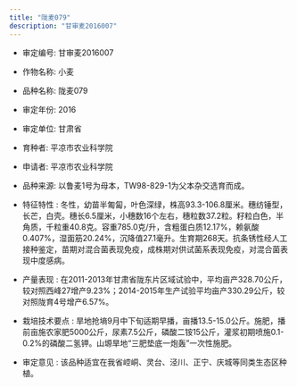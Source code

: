 ```yaml
---
title: "陇麦079"
description: "甘审麦2016007"
---
```

* 审定编号:  甘审麦2016007

*  作物名称:  小麦

*  品种名称:  陇麦079

*  审定年份:  2016

*  审定单位:  甘肃省

* 育种者:  平凉市农业科学院

*  申请者:  平凉市农业科学院

*  品种来源:  以鲁麦1号为母本，TW98-829-1为父本杂交选育而成。

*  特征特性 : 
冬性，幼苗半匍匐，叶色深绿，株高93.3-106.8厘米。穗纺锤型，长芒，白壳。穗长6.5厘米，小穗数16个左右，穗粒数37.2粒。籽粒白色，半角质，千粒重40.8克。容重785.0克/升，含粗蛋白质12.17%，赖氨酸0.407%，湿面筋20.24%，沉降值27.1毫升。生育期268天。抗条锈性经人工接种鉴定，苗期对混合菌表现免疫，成株期对供试菌系表现免疫，对混合菌表现中度感病。
 
*  产量表现 : 
在2011-2013年甘肃省陇东片区域试验中，平均亩产328.70公斤，较对照西峰27增产9.23%；2014-2015年生产试验平均亩产330.29公斤，较对照陇育4号增产6.57%。

*  栽培技术要点 : 
旱地抢墒9月中下旬适期早播，亩播13.5-15.0公斤。施肥，播前亩施农家肥5000公斤，尿素7.5公斤，磷酸二铵15公斤，灌浆初期喷施0.1-0.2%的磷酸二氢钾。山塬旱地“三肥垫底一炮轰”一次性施肥。

*  审定意见 : 
该品种适宜在我省崆峒、灵台、泾川、正宁、庆城等同类生态区种植。
